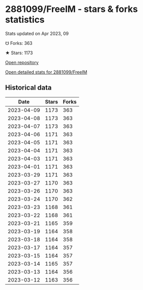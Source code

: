 # 2881099/FreeIM - stars & forks statistics

Stats updated on Apr 2023, 09

☋ Forks: 363

★ Stars: 1173

[Open repository](https://github.com/2881099/FreeIM)

[Open detailed stats for 2881099/FreeIM](https://reviewgithub.com/rep/2881099/FreeIM)

## Historical data
| Date | Stars | Forks |
|------|-------|-------|
| 2023-04-09 | 1173 | 363 | 
| 2023-04-08 | 1173 | 363 | 
| 2023-04-07 | 1173 | 363 | 
| 2023-04-06 | 1171 | 363 | 
| 2023-04-05 | 1171 | 363 | 
| 2023-04-04 | 1171 | 363 | 
| 2023-04-03 | 1171 | 363 | 
| 2023-04-01 | 1171 | 363 | 
| 2023-03-29 | 1171 | 363 | 
| 2023-03-27 | 1170 | 363 | 
| 2023-03-26 | 1170 | 363 | 
| 2023-03-24 | 1170 | 362 | 
| 2023-03-23 | 1168 | 361 | 
| 2023-03-22 | 1168 | 361 | 
| 2023-03-21 | 1165 | 359 | 
| 2023-03-19 | 1164 | 358 | 
| 2023-03-18 | 1164 | 358 | 
| 2023-03-17 | 1164 | 357 | 
| 2023-03-15 | 1164 | 357 | 
| 2023-03-14 | 1165 | 357 | 
| 2023-03-13 | 1164 | 356 | 
| 2023-03-12 | 1163 | 356 | 

